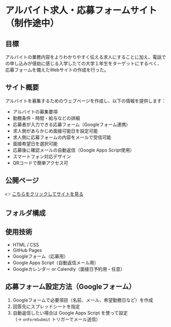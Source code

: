 # アルバイト求人・応募フォームサイト　（制作途中）

## 目標
アルバイトの業務内容をよりわかりやすく伝える求人にすることに加え、電話での申し込みが億劫に感じる入学したての大学１年生をターゲットにするべく、応募フォームを備えたWebサイトの作成を行った。

## サイト概要

アルバイトを募集するためのウェブページを作成し、以下の情報を提供します：

- アルバイトの募集要項
- 勤務条件・時間・給与などの詳細
- 応募者が入力できる応募フォーム（Googleフォーム連携）
- 求人側があらかじめ面接可能日を設定可能
- 求人側に応募フォームの内容をメールで受信可能
- 面接希望日を選択可能
- 応募後に確認メールの自動返信（Google Apps Script使用）
- スマートフォン対応デザイン
- QRコードで簡単アクセス可

## 公開ページ

👉 [こちらをクリックしてサイトを見る](https://your-username.github.io/your-repo-name/)  

## フォルダ構成

## 使用技術

- HTML / CSS
- GitHub Pages
- Googleフォーム（応募用）
- Google Apps Script（自動返信メール用）
- Googleカレンダー or Calendly（面接日予約用・任意）

## 応募フォーム設定方法（Googleフォーム）

1. Googleフォームで必要項目（名前、メール、希望勤務日など）を作成
2. 回答先にスプレッドシートを指定
3. 自動返信したい場合は Google Apps Script を使って設定  
   （→ `onFormSubmit` トリガーでメール送信）

